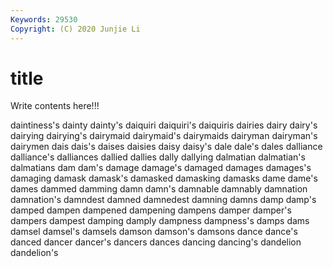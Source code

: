 ```yaml
---
Keywords: 29530
Copyright: (C) 2020 Junjie Li
---
```


# title

Write contents here!!!
 
daintiness's 
dainty 
dainty's 
daiquiri 
daiquiri's 
daiquiris 
dairies 
dairy 
dairy's
dairying 
dairying's 
dairymaid 
dairymaid's 
dairymaids 
dairyman 
dairyman's 
dairymen 
dais 
dais's
daises 
daisies 
daisy 
daisy's 
dale 
dale's 
dales 
dalliance 
dalliance's 
dalliances
dallied 
dallies 
dally 
dallying 
dalmatian 
dalmatian's 
dalmatians 
dam 
dam's 
damage
damage's 
damaged 
damages 
damages's 
damaging 
damask 
damask's 
damasked 
damasking 
damasks
dame 
dame's 
dames 
dammed 
damming 
damn 
damn's 
damnable 
damnably 
damnation
damnation's 
damndest 
damned 
damnedest 
damning 
damns 
damp 
damp's 
damped 
dampen
dampened 
dampening 
dampens 
damper 
damper's 
dampers 
dampest 
damping 
damply 
dampness
dampness's 
damps 
dams 
damsel 
damsel's 
damsels 
damson 
damson's 
damsons 
dance
dance's 
danced 
dancer 
dancer's 
dancers 
dances 
dancing 
dancing's 
dandelion 
dandelion's
